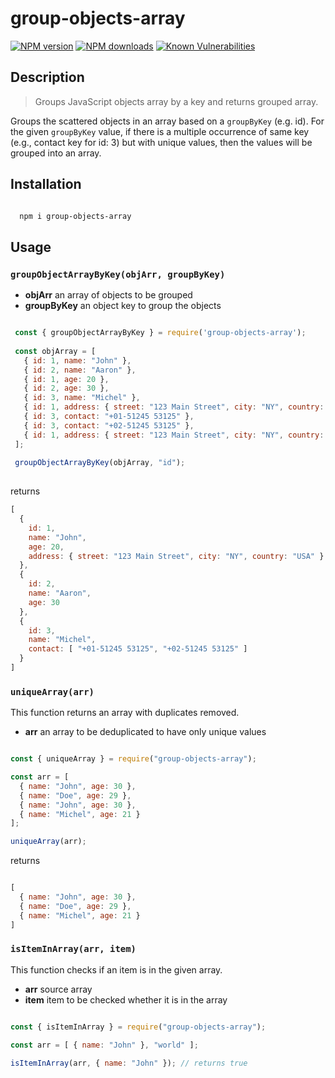 # group-objects-array

[![NPM version](https://img.shields.io/npm/v/group-objects-array.svg)](https://www.npmjs.com/package/group-objects-array)
[![NPM downloads](https://img.shields.io/npm/dm/group-objects-array.svg)](https://www.npmjs.com/package/group-objects-array)
[![Known Vulnerabilities](https://snyk.io/test/github/grjan7/group-objects-array/badge.svg)](https://snyk.io/test/github/grjan7/group-objects-array)

## Description

  > Groups JavaScript objects array by a key and returns grouped array.

  Groups the scattered objects in an array based on a `groupByKey` (e.g. id). For the given `groupByKey` value, if there is a multiple occurrence of same key (e.g., contact key for id: 3) but with unique values, then the values will be grouped into an array.

## Installation

```sh

  npm i group-objects-array

```

## Usage

### `groupObjectArrayByKey(objArr, groupByKey)`

- **objArr** an array of objects to be grouped
- **groupByKey** an object key to group the objects

```js

 const { groupObjectArrayByKey } = require('group-objects-array');
 
 const objArray = [
   { id: 1, name: "John" },
   { id: 2, name: "Aaron" },
   { id: 1, age: 20 },
   { id: 2, age: 30 },
   { id: 3, name: "Michel" },
   { id: 1, address: { street: "123 Main Street", city: "NY", country: "USA" } },
   { id: 3, contact: "+01-51245 53125" },
   { id: 3, contact: "+02-51245 53125" },
   { id: 1, address: { street: "123 Main Street", city: "NY", country: "USA" } }  
 ];
  
 groupObjectArrayByKey(objArray, "id");
 
 ```

 returns

 ```js
 [
   {
     id: 1, 
     name: "John", 
     age: 20, 
     address: { street: "123 Main Street", city: "NY", country: "USA" }
   },
   {
     id: 2,
     name: "Aaron",
     age: 30
   },
   {
     id: 3,
     name: "Michel",
     contact: [ "+01-51245 53125", "+02-51245 53125" ]
   } 
 ]

 ```

### `uniqueArray(arr)`

This function returns an array with duplicates removed.

- **arr** an array to be deduplicated to have only unique values

```js

const { uniqueArray } = require("group-objects-array");

const arr = [
  { name: "John", age: 30 },
  { name: "Doe", age: 29 },
  { name: "John", age: 30 },
  { name: "Michel", age: 21 }
];

uniqueArray(arr);

```

returns

```js

[
  { name: "John", age: 30 },
  { name: "Doe", age: 29 },
  { name: "Michel", age: 21 }
]

```

### `isItemInArray(arr, item)`

This function checks if an item is in the given array.

- **arr** source array
- **item** item to be checked whether it is in the array  

```js

const { isItemInArray } = require("group-objects-array");

const arr = [ { name: "John" }, "world" ];

isItemInArray(arr, { name: "John" }); // returns true

```